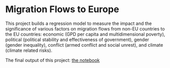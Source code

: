 # Migration Flows to Europe

This project builds a regression model to measure the impact and the significance of various factors on migration flows from non-EU countries to the EU countries: economic (GPD per capita and multidimensional poverty), political (political stability and effectiveness of government), gender (gender inequality), conflict (armed conflict and social unrest), and climate (climate related risks).

The final output of this project: [the notebook](https://barisalan00.github.io)

